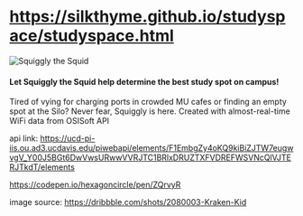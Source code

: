 # https://silkthyme.github.io/studyspace/studyspace.html
![Squiggly the Squid](https://github.com/silkthyme/studyspace/master/krakenkid.png)

#### Let Squiggly the Squid help determine the best study spot on campus! 

Tired of vying for charging ports in crowded MU cafes or finding an empty spot at the Silo? Never fear, Squiggly is here. Created with almost-real-time WiFi data from OSISoft API

api link: https://ucd-pi-iis.ou.ad3.ucdavis.edu/piwebapi/elements/F1EmbgZy4oKQ9kiBiZJTW7eugwvgV_Y00J5BGt6DwVwsURwwVVRJTC1BRlxDRUZTXFVDREFWSVNcQlVJTERJTkdT/elements

https://codepen.io/hexagoncircle/pen/ZQrvyR

image source: https://dribbble.com/shots/2080003-Kraken-Kid
